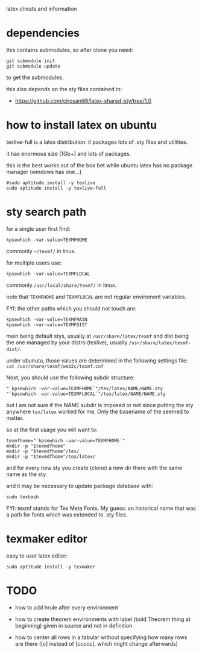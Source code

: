 latex cheats and information

# dependencies

this contains submodules, so after clone you need:

    git submodule init
    git submodule update

to get the submodules.

this also depends on the sty files contained in:

- https://github.com/cirosantilli/latex-shared-sty/tree/1.0

# how to install latex on ubuntu

texlive-full is a latex distribution: it packages lots of .sty files and utilities.

it has enormous size (1Gb+) and lots of packages.

this is the best works out of the box bet
while ubuntu latex has no package manager (windows has one...)

    #sudo aptitude install -y texlive
    sudo aptitude install -y texlive-full

# sty search path

for a single user first find:

    kpsewhich -var-value=TEXMFHOME

commonly `~/texmf/` in linux.

for multiple users use:

    kpsewhich -var-value=TEXMFLOCAL

commonly `/usr/local/share/texmf/` in linux.

note that `TEXMFHOME` and `TEXMFLOCAL` are not regular enviroment variables.

FYI: the other paths which you should not touch are:

    kpsewhich -var-value=TEXMFMAIN
    kpsewhich -var-value=TEXMFDIST

main being default stys, usually at `/usr/share/latex/texmf` and dist being the one
managed by your distro (texlive), usually `/usr/share/latex/texmf-dist/`.

under ubunutu, those values are determined in the following settings file: `cat /usr/share/texmf/web2c/texmf.cnf`

Next, you should use the following subdir structure:

    "`kpsewhich -var-value=TEXMFHOME`"/tex/latex/NAME/NAME.sty
    "`kpsewhich -var-value=TEXMFLOCAL`"/tex/latex/NAME/NAME.sty

but I am not sure if the NAME subdir is imposed or not since putting
the sty anywhere `tex/latex` worked for me.
Only the basename of the seemed to matter.

so at the first usage you will want to:

    texmfhome="`kpsewhich -var-value=TEXMFHOME`"
    mkdir -p "$texmdfhome"
    mkdir -p "$texmdfhome"/tex/
    mkdir -p "$texmdfhome"/tex/latex/

and for every new sty you create (clone) a new dir there with the same name as the sty.

and it may be necessary to update package database with:

    sudo texhash

FYI: texmf stands for Tex Meta Fonts. My guess: an historical name
that was a path for fonts which was extended to .sty files.

# texmaker editor

easy to user latex editor:
    
    sudo aptitude install -y texmaker

# TODO

* how to add hrule after every environment

* how to create theorem environments with label (bold Theorem thing at beginning)
    given in source and not in definition

* how to center all rows in a tabular without specifying how many rows are there
    ([c] instead of [ccccc], which might change afterwards)
